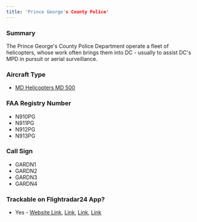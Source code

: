 ```yaml
---
title: 'Prince George's County Police'
---
```


### Summary

The Prince George's County Police Department operate a fleet of helicopters, whose work often brings them into DC - usually to assist DC's MPD in pursuit or aerial surveillance. 

### Aircraft Type
* [MD Helicopters MD 500](https://en.wikipedia.org/wiki/MD_Helicopters_MD_500)

### FAA Registry Number
- N910PG
- N911PG
- N912PG
- N913PG

### Call Sign
- GARDN1
- GARDN2
- GARDN3
- GARDN4


### Trackable on Flightradar24 App?
* Yes - [Website Link](https://www.flightradar24.com/data/aircraft/n910pg), [Link](https://www.flightradar24.com/data/aircraft/n911pg), [Link](https://www.flightradar24.com/data/aircraft/n912pg), [Link](https://www.flightradar24.com/data/aircraft/n913pg)
